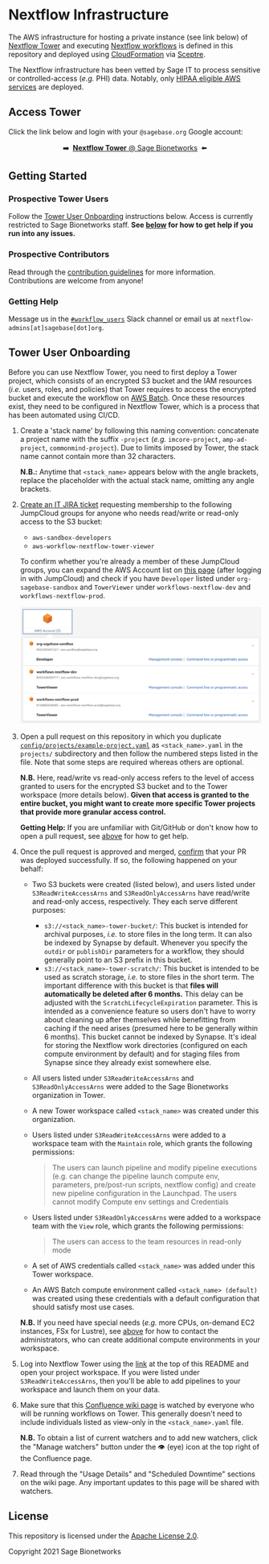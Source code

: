 # Nextflow Infrastructure

The AWS infrastructure for hosting a private instance (see link below) of [Nextflow Tower](https://tower.nf/) and executing [Nextflow workflows](https://nextflow.io/) is defined in this repository and deployed using [CloudFormation](https://aws.amazon.com/cloudformation/) via [Sceptre](https://sceptre.cloudreach.com/).

The Nextflow infrastructure has been vetted by Sage IT to process sensitive or controlled-access (_e.g._ PHI) data. Notably, only [HIPAA eligible AWS services](https://aws.amazon.com/compliance/hipaa-eligible-services-reference/) are deployed.

## Access Tower

Click the link below and login with your `@sagebase.org` Google account:

<p align="center">➡️&ensp;<a href="https://tower.sagebionetworks.org/orgs/Sage-Bionetworks/workspaces" target="_blank" rel="noopener noreferrer"><b>Nextflow Tower</b> @ Sage Bionetworks</a>&ensp;⬅️</p>

## Getting Started

### Prospective Tower Users

Follow the [Tower User Onboarding](#tower-user-onboarding) instructions below. Access is currently restricted to Sage Bionetworks staff. **See [below](#getting-help) for how to get help if you run into any issues.**

### Prospective Contributors

Read through the [contribution guidelines](CONTRIBUTING.md) for more information. Contributions are welcome from anyone!

### Getting Help

Message us in the [`#workflow_users`](https://sagebionetworks.slack.com/archives/C8SJHFCKT) Slack channel or email us at `nextflow-admins[at]sagebase[dot]org`.

## Tower User Onboarding

Before you can use Nextflow Tower, you need to first deploy a Tower project, which consists of an encrypted S3 bucket and the IAM resources (_i.e._ users, roles, and policies) that Tower requires to access the encrypted bucket and execute the workflow on [AWS Batch](https://help.tower.nf/21.12/compute-envs/aws-batch/). Once these resources exist, they need to be configured in Nextflow Tower, which is a process that has been automated using CI/CD.

1. Create a 'stack name' by following this naming convention: concatenate a project name with the suffix `-project` (_e.g._ `imcore-project`, `amp-ad-project`, `commonmind-project`). Due to limits imposed by Tower, the stack name cannot contain more than 32 characters.

   **N.B.:** Anytime that `<stack_name>` appears below with the angle brackets, replace the placeholder with the actual stack name, omitting any angle brackets.

2. [Create an IT JIRA ticket](https://sagebionetworks.jira.com/jira/secure/CreateIssue.jspa?issuetype=3&pid=10083) requesting membership to the following JumpCloud groups for anyone who needs read/write or read-only access to the S3 bucket:

   - `aws-sandbox-developers`
   - `aws-workflow-nextflow-tower-viewer`

   To confirm whether you're already a member of these JumpCloud groups, you can expand the AWS Account list on [this page](https://d-906769aa66.awsapps.com/start#/) (after logging in with JumpCloud) and check if you have `Developer` listed under `org-sagebase-sandbox` and `TowerViewer` under `workflows-nextflow-dev` and `workflows-nextflow-prod`.

   ![AWS SSO Screenshot](assets/img/aws_sso.png)

3. Open a pull request on this repository in which you duplicate [`config/projects/example-project.yaml`](config/projects-prod/example-project.yaml) as `<stack_name>.yaml` in the `projects/` subdirectory and then follow the numbered steps listed in the file. Note that some steps are required whereas others are optional.

   **N.B.** Here, read/write vs read-only access refers to the level of access granted to users for the encrypted S3 bucket and to the Tower workspace (more details below). **Given that access is granted to the entire bucket, you might want to create more specific Tower projects that provide more granular access control.**

   **Getting Help:** If you are unfamiliar with Git/GitHub or don't know how to open a pull request, see [above](#getting-help) for how to get help.

4. Once the pull request is approved and merged, [confirm](https://github.com/Sage-Bionetworks-Workflows/aws-workflows-nextflow-infra/actions?query=event%3Apush+branch%3Amain) that your PR was deployed successfully. If so, the following happened on your behalf:

   - Two S3 buckets were created (listed below), and users listed under `S3ReadWriteAccessArns` and `S3ReadOnlyAccessArns` have read/write and read-only access, respectively. They each serve different purposes:

     - `s3://<stack_name>-tower-bucket/`: This bucket is intended for archival purposes, _i.e._ to store files in the long term. It can also be indexed by Synapse by default. Whenever you specify the `outdir` or `publishDir` parameters for a workflow, they should generally point to an S3 prefix in this bucket.
     - `s3://<stack_name>-tower-scratch/`: This bucket is intended to be used as scratch storage, _i.e._ to store files in the short term. The important difference with this bucket is that **files will automatically be deleted after 6 months.** This delay can be adjusted with the `ScratchLifecycleExpiration` parameter. This is intended as a convenience feature so users don't have to worry about cleaning up after themselves while benefitting from caching if the need arises (presumed here to be generally within 6 months). This bucket cannot be indexed by Synapse. It's ideal for storing the Nextflow work directories (configured on each compute environment by default) and for staging files from Synapse since they already exist somewhere else.

   - All users listed under `S3ReadWriteAccessArns` and `S3ReadOnlyAccessArns` were added to the Sage Bionetworks organization in Tower.

   - A new Tower workspace called `<stack_name>` was created under this organization.

   - Users listed under `S3ReadWriteAccessArns` were added to a workspace team with the `Maintain` role, which grants the following permissions:

     > The users can launch pipeline and modify pipeline executions
       (e.g. can change the pipeline launch compute env, parameters,
       pre/post-run scripts, nextflow config) and create new pipeline
       configuration in the Launchpad. The users cannot modify Compute
       env settings and Credentials

   - Users listed under `S3ReadOnlyAccessArns` were added to a workspace team with the `View` role, which grants the following permissions:

     > The users can access to the team resources in read-only mode

   - A set of AWS credentials called `<stack_name>` was added under this Tower workspace.

   - An AWS Batch compute environment called `<stack_name> (default)` was created using these credentials with a default configuration that should satisfy most use cases.

   **N.B.** If you need have special needs (_e.g._ more CPUs, on-demand EC2 instances, FSx for Lustre), see [above](#getting-help) for how to contact the administrators, who can create additional compute environments in your workspace.

5. Log into Nextflow Tower using the [link](#access-tower) at the top of this README and open your project workspace. If you were listed under `S3ReadWriteAccessArns`, then you'll be able to add pipelines to your workspace and launch them on your data.

6. Make sure that this [Confluence wiki page](https://sagebionetworks.jira.com/l/c/1hm4NP7a) is watched by everyone who will be running workflows on Tower. This generally doesn't need to include individuals listed as view-only in the `<stack_name>.yaml` file.

   **N.B.** To obtain a list of current watchers and to add new watchers, click the "Manage watchers" button under the 👁 (eye) icon at the top right of the Confluence page.

7. Read through the "Usage Details" and "Scheduled Downtime" sections on the wiki page. Any important updates to this page will be shared with watchers.

## License

This repository is licensed under the [Apache License 2.0](LICENSE).

Copyright 2021 Sage Bionetworks
